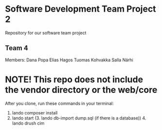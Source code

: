 # Software Development Team Project 2

Repository for our software team project

## Team 4

Members:
Dana Popa
Elias Hagos
Tuomas Kohvakka
Salla Närhi

# NOTE! This repo does not include the vendor directory or the web/core

After you clone, run these commands in your terminal:

1. lando composer install
2. lando start
   (3. lando db-import dump.sql (if there is a database)) 4. lando drush cim
